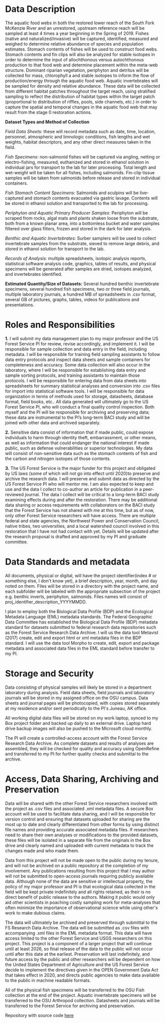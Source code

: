 # Data Description

The aquatic food webs in both the restored lower reach of the South Fork McKenzie River and an unrestored, upstream reference reach will be sampled at least 4 times a year beginning in the Spring of 2019. Fishes (native and naturalized/invasive) will be captured, identified, measured and weighed to determine relative abundance of species and population estimates. Stomach contents of fishes will be used to construct food webs. Stomach contents and fin clips will also be analyzed for stable isotopes in order to determine the input of allochthonous versus autochthonous production to that food web and determine placement within the meta-web structure. Dominant riparian vegetation, periphyton and detritus will be collected for mass, chlorophyll a and stable isotopes to inform the flow of production/energy through the aquatic food web.  Aquatic invertebrates will be sampled for density and relative abundance. These data will be collected from different habitat patches throughout the target reach, using stratified sampling to reflect the distribution of habitat types within the target patch (proportional to distribution of riffles, pools, side channels, etc.) in order to capture the spatial and temporal changes in the aquatic food web that may result from the stage 0 restoration actions.

**Dataset Types and Method of Collection**

*Field Data Sheets:* these will record metadata such as date, time, location, personnel, atmospheric and limnologic conditions, fish lengths and wet weights, habitat descriptors, and any other direct measures taken in the field.

*Fish Specimens:* non-salmonid fishes will be captured via angling, netting or electro-fishing, measured, euthanized and stored in ethanol solution in individual jars for transport to the lab for later processing. Total length and wet-weight will be taken for all fishes, including salmonids. Fin-clip tissue samples will be taken from salmonids before release and stored in individual containers.

*Fish Stomach Content Specimens:* Salmonids and sculpins will be live-captured and stomach contents evacuated via gastric lavage. Contents will be stored in ethanol solution and transported to the lab for processing.

*Periphyton and Aquatic Primary Producer Samples:* Periphyton will be scraped from rocks, algal mats and plants shaken loose from the substrate, both from a known planar area, into a bottomless bucket and water samples filtered over glass filters, frozen and stored in the dark for later analysis.

*Benthic and Aquatic Invertebrates:* Surber samplers will be used to collect invertebrate samples from the substrate, sieved to remove large debris, and stored in ethanol solution for transport to the lab.

*Records of Analysis:* multiple spreadsheets, isotopic analysis reports, statistical software analysis code, graphics, tables of results, and physical specimens will be generated after samples are dried, isotopes analyzed, and invertebrates identified.

**Estimated Quantity/Size of Datasets:**
Several hundred benthic invertebrate specimens, several hundred fish specimens, two or three field journals, multiple laboratory journals, a hundred MB of spreadsheets in .csv format, several GB of pictures, graphs, tables, videos for publications and presentations.

# Roles and Responsibilities

**1.**	I will  submit my data management plan to my major professor and the US Forest Service PI for review, revise accordingly, and implement it. I will be responsible for sample collection and data entry in the field, including metadata. I will be responsible for training field sampling assistants to follow data entry protocols and inspect data sheets and sample containers for completeness and accuracy. Some data collection will also occur in the laboratory, where I will be responsible for establishing data entry and sample sorting protocols, and training assistants to maintain those protocols. I will be responsible for entering data from data sheets into spreadsheets for summary statistical analyses and conversion into .csv files for import into statistical software tools. I will be responsible for data organization in terms of methods used for storage, datasheets, database format, field books, etc.. All data generated will ultimately go to the US Forest Service PI, who will conduct a final quality control inspection. Both myself and the PI will be responsible for archiving and preserving data; these data are instrumental to the PI’s long-term BACI study and will be joined with other data and archived separately.

**2.**	Sensitive data consist of information that if made public, could expose individuals to harm through identity theft, embarrassment, or other means, as well as information that could endanger the national interest if made public, such as defense vulnerabilities or superior technologies. My data will consist of non-sensitive data such as the stomach contents of fish and the carbon and nitrogen isotopes of those contents.

**3.**	The US Forest Service is the major funder for this project and obligated by US laws (some of which will not go into effect until 2020)to preserve and archive the research data. I will preserve and submit data as directed by the US Forest Service PI who will mentor me. I am also expected to keep and use and the data I collect to co-author an article for publication in a peer-reviewed journal. The data I collect will be critical to a long-term BACI study examining effects during and after the restoration. There may be additional data sharing or access requirements with collaborators on the BACI study that the Forest Service has not shared with me at this time, but as of now, only other Forest Service researchers will have access. There are multiple federal and state agencies, the Northwest Power and Conservation Council, native tribes, two universities, and a local watershed council involved in this restoration that I have not had contact with yet. Details will be updated after the research proposal is drafted and approved by my PI and graduate committee.

# Data Standards and metadata
All documents, physical or digital, will have the project identifier(index # or something else, I don't know yet), a brief description, year, month, and day noted on them. Files will be stored in a directory with the project name, and each subfolder will be labeled with the appropriate subsection of the project e.g. benthic inverts, periphyton, salmonids. Files names will consist of proj_identifier_description_YYYYMMDD.

I plan to employ both the Biological Data Profile (BDP) and the Ecological Metadata Language (EML) metadata standards. The Federal Geographic Data Committee has established the Biological Data Profile (BDP) metadata standard for datasets submitted to federal research data repositories such as the Forest Service Research Data Archive. I will us the data tool Metavist (2017) create, edit and export html or xml metadata files in the BDP standard. I will use the data tool Morpho to create, edit, export and package metadata and associated data files in the EML standard before transfer to my PI.

# Storage and Security
Data consisting of physical samples will likely be stored in a department laboratory during analysis. Field data sheets, field journals and laboratory journals will be stored in my assigned office on the OSU campus. Data sheets and journal pages will be photocopied, with copies stored separately at my residence and/or sent periodically to the PI's Juneau, AK office.

All working digital data files will be stored on my work laptop, synced to my Box project folder and backed up daily to an external drive. Laptop hard drive backup images will also be pushed to the Microsoft cloud monthly.

The PI will create a controlled-access account with the Forest Service Research Data Archive. As complete datasets and results of analyses are assembled, they will be checked for quality and accuracy using OpenRefine and transferred to my PI for further quality checks and submittal to the archive.

# Access, Data Sharing, Archiving and Preservation
 Data will be shared with the other Forest Service researchers involved with the project as .csv files and associated .xml metadata files. A secure Box account will be used to facilitate data sharing, and I will be responsible for version control and ensuring that datasets uploaded for sharing are the most up to date and clearly differentiated from other forms by using distinct file names and providing accurate associated metadata files. If researchers need to share their own analyses or modifications to the provided datasets, these files will be isolated in a separate file from the originals in the Box drive and clearly named and uploaded with current metadata to track the changes made and who made them.

 Data from this project will not be made open to the public during my tenure, and will not be archived on a public repository at the completion of my involvement. Any publications resulting from this project that I may author will not be submitted to open-access journals requiring publicly available data. Although none of the data are sensitive or intellectual property, the policy of my major professor and PI is that ecological data collected in the field will be kept private indefinitely and all rights retained, as their is no direct benefit of public release to the authors. Making it public would only aid other scientists in poaching costly sampling work for meta-analyses that often minimize the importance of observational science while using other's work to make dubious claims.

 The data will ultimately be archived and preserved through submittal to the FS Research Data Archive. The data will be submitted as .csv files with accompanying .xml files in the EML metadata format. This data will have access limited to the other Forest Service and USGS researchers on this project. This project is a component of a larger project that will continue until at least 2026, so final release of the data to the public will not occur until after this date at the earliest. Preservation will last indefinitely, and future access by the public and other researchers will be dependent on how the United States Department of Agriculture and the US Forest Service decide to implement the directives given in the OPEN Government Data Act that takes effect in 2020, and directs public agencies to make data available to the public in machine readable formats.

 All of the physical fish specimens will be transferred to the OSU Fish collection at the end of the project. Aquatic invertebrate specimens will be transferred to the OSU Arthropod collection. Datasheets and journals will be transferred to the Forest Service for archiving and preservation.

Repository with source code [here](https://github.com/clarallebot/GRAD521_DMPtemplate)
